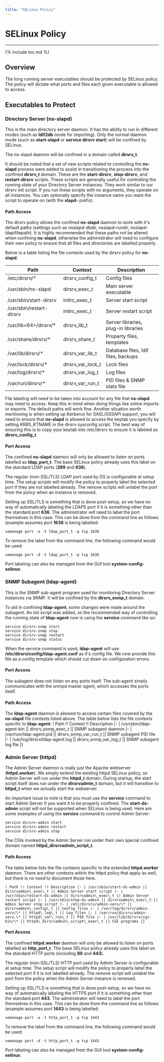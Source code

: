 ```yaml
---
title: "SELinux Policy"
---
```


# SELinux Policy
----------------

{% include toc.md %}

Overview
--------

The long running server executables should be protected by SELinux policy. The policy will dictate what ports and files each given executable is allowed to access.

Executables to Protect
----------------------

### Directory Server (ns-slapd)

This is the main directory server daemon. It has the ability to run in different modes (such as **ldif2db** mode for importing). Only the normal daemon mode (such as **start-slapd** or **service dirsrv start**) will be confined by SELinux.

The ns-slapd daemon will be confined in a domain called **dirsrv\_t**.

It should be noted that a set of new scripts related to controlling the **ns-slapd** process were added to assist in transitioning the process into the confined **dirsrv\_t** domain. These are the **start-dirsrv**, **stop-dirsrv**, and **restart-dirsrv** scripts. These scripts are generally useful for controlling the running state of your Directory Server instances. They work similar to our dirsrv init script. If you run these scripts with no arguments, they operate on all instances. You can optionally specify the instance name you want the script to operate on (with the **slapd-** prefix).

#### Path Access

The dirsrv policy allows the confined **ns-slapd** daemon to work with it's default paths (settings such as nsslapd-dbdir, nsslapd-rundir, nsslapd-ldapifilepath). It is highly recommended that these paths not be altered when confining **ns-slapd**, otherwise the administrator will need to configure their own policy to ensure that all files and directories are labelled properly.

Below is a table listing the file contexts used by the dirsrv policy for **ns-slapd**:

|Path|Context|Description|
|----|-------|-----------|
|/etc/dirsrv/\*|dirsrv\_config\_t|Config files|
|/usr/sbin/ns-slapd|dirsrv\_exec\_t|Main server executable|
|/usr/sbin/start-dirsrv|initrc\_exec\_t|Server start script|
|/usr/sbin/restart-dirsrv|initrc\_exec\_t|Server restart script|
|/usr/lib\<64\>/dirsrv/\*|dirsrv\_lib\_t|Server libraries, plug-in libraries|
|/usr/share/dirsrv/\*|dirsrv\_share\_t|Property files, templates|
|/var/lib/dirsrv/\*|dirsrv\_var\_lib\_t|Database files, ldif files, backups|
|/var/lock/dirsrv/\*|dirsrv\_var\_lock\_t|Lock files|
|/var/log/dirsrv/\*|dirsrv\_var\_log\_t|Log files|
|/var/run/dirsrv/\*|dirsrv\_var\_run\_t|PID files & SNMP stats file|

File labeling will need to be taken into account for any file that **ns-slapd** may need to access. Keep this in mind when doing things like online imports or exports. The default paths will work fine. Another situation worth mentioning is when setting up Kerberos for SASL/GSSAPI support, you will need to ensure that **ns-slapd** is allowed to access the keytab you specify by setting KRB5\_KTNAME in the dirsrv sysconfig script. The best way of ensuring this is to copy your keytab into /etc/dirsrv to ensure it is labeled as **dirsrv\_config\_t**.

#### Port Access

The confined **ns-slapd** daemon will only be allowed to listen on ports labelled as **ldap\_port\_t**. The base SELinux policy already uses this label on the standard LDAP ports (**389** and **636**).

The regular (non-SSL/TLS) LDAP port used by DS is configurable at setup time. The setup scripts will modify the policy to properly label the selected port if they are not labelled already. The remove scripts will unlabel the port from the policy when an instance is removed.

Setting up SSL/TLS is something that is done post-setup, so we have no way of automatically labeling the LDAPS port if it is something other than the standard port **636**. The administrator will need to label the port themselves in this case. This can be done from the command line as follows (example assumes port **1636** is being labelled:

    semanage port -a -t ldap_port_t -p tcp 1636    

To remove the label from the command line, the following command would be used:

    semanage port -d -t ldap_port_t -p tcp 1636    

Port labeling can also be managed from the GUI tool **system-config-selinux**.

### SNMP Subagent (ldap-agent)

This is the SNMP sub-agent program used for monitoring Directory Server instances via SNMP. It will be confined by the **dirsrv\_snmp\_t** domain.

To aid in confining **ldap-agent**, some changes were made around the subagent. An init script was added, so the recommended way of controlling the running state of **ldap-agent** now is using the **service** command like so:

    service dirsrv-snmp start    
    service dirsrv-snmp stop    
    service dirsrv-snmp restart    
    service dirsrv-snmp status    

When the service command is used, **ldap-agent** will use **/etc/dirsrv/config/ldap-agent.conf** as it's config file. We now provide this file as a config template which should cut down on configuration errors.

#### Port Access

The subagent does not listen on any ports itself. The sub-agent simply communicates with the snmpd master agent, which accesses the ports itself.

#### Path Access

The **ldap-agent** daemon is allowed to access certain files covered by the **ns-slapd** file contexts listed above. The table below lists the file contexts specific to **ldap-agent**: ! Path !! Context !! Description |- | /usr/sbin/ldap-agent-bin || dirsrv\_snmp\_exec\_t || SNMP subagent daemon |- | /var/run/ldap-agent.pid || dirsrv\_snmp\_var\_run\_t || SNMP subagent PID file |- | /var/log/dirsrv/ldap-agent.log || dirsrv\_snmp\_var\_log\_t || SNMP subagent log file |}

### Admin Server (httpd)

The Admin Server daemon is really just the Apache webserver (**httpd.worker**). We simply extend the existing httpd SELinux policy, so Admin Server will run under the **httpd\_t** domain. During startup, the start script itself does run under the **dirsrvadmin\_t** domain, but it will transition to **httpd\_t** when we actually start the webserver.

An important issue to note is that you must use the **service** command to start Admin Server if you want it to be properly confined. The **start-ds-admin** script will not be supported when SELinux is being used. Here are some examples of using the **service** command to control Admin Server:

    service dirsrv-admin start    
    service dirsrv-admin restart    
    service dirsrv-admin stop    

The CGIs invoked by the Admin Server run under their own special confined domain named **httpd\_dirsrvadmin\_script\_t**.

#### Path Access

The table below lists the file contexts specific to the extended **httpd.worker** daemon. There are other contexts within the httpd policy that apply as well, but there is no need to document those here.

    ! Path !! Context !! Description |- | /usr/sbin/start-ds-admin || dirsrvadmin\_exec\_t || Admin Server start script |- | /usr/sbin/restart-ds-admin || dirsrvadmin\_exec\_t || Admin Server restart script |- | /usr/sbin/stop-ds-admin || dirsrvadmin\_exec\_t || Admin Server stop script |- | /etc/dirsrv/admin-serv/\* || dirsrvadmin\_config\_t || Config files |- | /var/log/dirsrv/admin-serv/\* || httpd\_log\_t || Log files |- | /var/run/dirsrv/admin-serv.\* || httpd\_var\_run\_t || PID file |- | /usr/lib/dirsrv/cgi-bin/\* || httpd\_dirsrvadmin\_script\_exec\_t || CGI programs |}

#### Port Access

The confined **httpd.worker** daemon will only be allowed to listen on ports labelled as **http\_port\_t**. The base SELinux policy already uses this label on the standard HTTP ports (including **80** and **443**).

The regular (non-SSL/TLS) HTTP port used by Admin Server is configurable at setup time. The setup script will modify the policy to properly label the selected port if it is not labelled already. The remove script will unlabel the port from the policy when the Admin Server instance is removed.

Setting up SSL/TLS is something that is done post-setup, so we have no way of automatically labeling the HTTPS port if it is something other than the standard port **443**. The administrator will need to label the port themselves in this case. This can be done from the command line as follows (example assumes port **1443** is being labelled:

    semanage port -a -t http_port_t -p tcp 1443    

To remove the label from the command line, the following command would be used:

    semanage port -d -t http_port_t -p tcp 1443    

Port labeling can also be managed from the GUI tool **system-config-selinux**.
